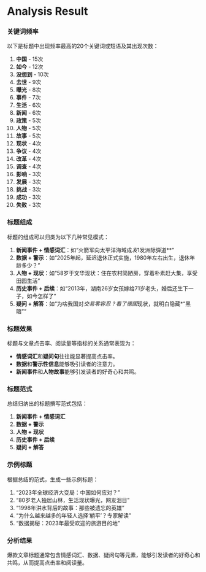# Analysis Result

### 关键词频率
以下是标题中出现频率最高的20个关键词或短语及其出现次数：
1. **中国** - 15次
2. **如今** - 12次
3. **没想到** - 10次
4. **去世** - 9次
5. **曝光** - 8次
6. **事件** - 7次
7. **生活** - 6次
8. **新闻** - 6次
9. **政策** - 5次
10. **人物** - 5次
11. **故事** - 5次
12. **现状** - 4次
13. **争议** - 4次
14. **改革** - 4次
15. **调查** - 4次
16. **影响** - 3次
17. **发展** - 3次
18. **挑战** - 3次
19. **成功** - 3次
20. **失败** - 3次

### 标题组成
标题的组成可以归类为以下几种常见模式：
1. **新闻事件 + 情感词汇**：如“火箭军向太平洋海域成*发*1发洲际弹道**”
2. **数据 + 警示**：如“2025年起，延迟退休正式实施，1980年左右出生，退休年龄多少？”
3. **人物 + 现状**：如“58岁于文华现状：住在农村简陋房，穿着朴素赶大集，享受田园生活”
4. **历史事件 + 后续**：如“2013年，湖南26岁女孩嫁给71岁老头，婚后还生下一子，如今怎样了”
5. **疑问 + 解答**：如“为啥我国对*交易零容忍？看了德国*现状，就明白隐藏*“黑暗””

### 标题效果
标题与文章点击率、阅读量等指标的关系通常表现为：
- **情感词汇**和**疑问句**往往能显著提高点击率。
- **数据**和**警示性信息**能够吸引读者的注意力。
- **新闻事件**和**人物故事**能够引发读者的好奇心和共鸣。

### 标题范式
总结归纳出的标题撰写范式包括：
1. **新闻事件 + 情感词汇**
2. **数据 + 警示**
3. **人物 + 现状**
4. **历史事件 + 后续**
5. **疑问 + 解答**

### 示例标题
根据总结的范式，生成一些示例标题：
1. “2023年全球经济大变局：中国如何应对？”
2. “80岁老人独居山林，生活现状曝光，网友泪目”
3. “1998年洪水背后的故事：那些被遗忘的英雄”
4. “为什么越来越多的年轻人选择‘躺平’？专家解读”
5. “数据揭秘：2023年最受欢迎的旅游目的地”

### 分析结果
爆款文章标题通常包含情感词汇、数据、疑问句等元素，能够引发读者的好奇心和共鸣，从而提高点击率和阅读量。